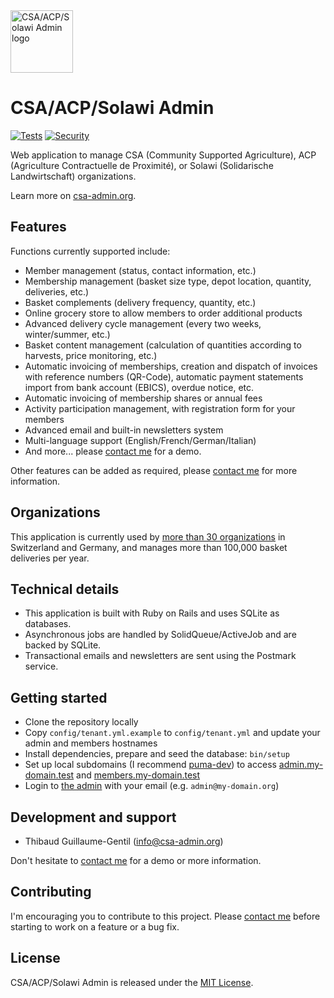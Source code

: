 <a href="https://csa-admin.org">
  <img title="CSA/ACP/Solawi Admin logo" src="https://csa-admin.org/images/logo-23671d2e.svg" width="100">
</a>

# CSA/ACP/Solawi Admin

[![Tests](https://github.com/csa-admin-org/csa-admin/actions/workflows/tests.yml/badge.svg)](https://github.com/csa-admin-org/csa-admin/actions/workflows/tests.yml) [![Security](https://github.com/csa-admin-org/csa-admin/actions/workflows/security.yml/badge.svg)](https://github.com/csa-admin-org/csa-admin/actions/workflows/security.yml)

Web application to manage CSA (Community Supported Agriculture), ACP (Agriculture Contractuelle de Proximité), or Solawi (Solidarische Landwirtschaft) organizations.

Learn more on [csa-admin.org](https://csa-admin.org).

## Features

Functions currently supported include:

- Member management (status, contact information, etc.)
- Membership management (basket size type, depot location, quantity, deliveries, etc.)
- Basket complements (delivery frequency, quantity, etc.)
- Online grocery store to allow members to order additional products
- Advanced delivery cycle management (every two weeks, winter/summer, etc.)
- Basket content management (calculation of quantities according to harvests, price monitoring, etc.)
- Automatic invoicing of memberships, creation and dispatch of invoices with reference numbers (QR-Code), automatic payment statements import from bank account (EBICS), overdue notice, etc.
- Automatic invoicing of membership shares or annual fees
- Activity participation management, with registration form for your members
- Advanced email and built-in newsletters system
- Multi-language support (English/French/German/Italian)
- And more... please [contact me](mailto:info@csa-admin.org) for a demo.

Other features can be added as required, please [contact me](mailto:info@csa-admin.org) for more information.

## Organizations

This application is currently used by [more than 30 organizations](https://csa-admin.org/#organizations) in Switzerland and Germany, and manages more than 100,000 basket deliveries per year.

## Technical details

- This application is built with Ruby on Rails and uses SQLite as databases.
- Asynchronous jobs are handled by SolidQueue/ActiveJob and are backed by SQLite.
- Transactional emails and newsletters are sent using the Postmark service.

## Getting started

- Clone the repository locally
- Copy `config/tenant.yml.example` to `config/tenant.yml` and update your admin and members hostnames
- Install dependencies, prepare and seed the database: `bin/setup`
- Set up local subdomains (I recommend [puma-dev](https://github.com/puma/puma-dev)) to access [admin.my-domain.test](https://admin.my-domain.test) and [members.my-domain.test](https://members.my-domain.test)
- Login to [the admin](https://admin.my-domain.test) with your email (e.g. `admin@my-domain.org`)

## Development and support

- Thibaud Guillaume-Gentil ([info@csa-admin.org](mailto:info@csa-admin.org))

Don't hesitate to [contact me](mailto:info@csa-admin.org) for a demo or more information.

## Contributing

I'm encouraging you to contribute to this project. Please [contact me](mailto:info@csa-admin.org) before starting to work on a feature or a bug fix.

## License

CSA/ACP/Solawi Admin is released under the [MIT License](https://opensource.org/licenses/MIT).

